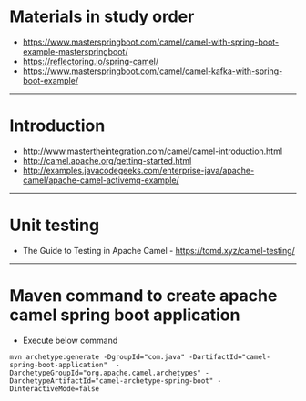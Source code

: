 # Materials in study order
* https://www.masterspringboot.com/camel/camel-with-spring-boot-example-masterspringboot/
* https://reflectoring.io/spring-camel/
* https://www.masterspringboot.com/camel/camel-kafka-with-spring-boot-example/
------
# Introduction
* http://www.mastertheintegration.com/camel/camel-introduction.html
* http://camel.apache.org/getting-started.html
* http://examples.javacodegeeks.com/enterprise-java/apache-camel/apache-camel-activemq-example/
------
# Unit testing
* The Guide to Testing in Apache Camel - https://tomd.xyz/camel-testing/
------
# Maven command to create apache camel spring boot application
* Execute below command
```
mvn archetype:generate -DgroupId="com.java" -DartifactId="camel-spring-boot-application"  -DarchetypeGroupId="org.apache.camel.archetypes" -DarchetypeArtifactId="camel-archetype-spring-boot" -DinteractiveMode=false 
```